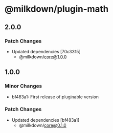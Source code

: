 # @milkdown/plugin-math

## 2.0.0

### Patch Changes

-   Updated dependencies [70c3315]
    -   @milkdown/core@1.0.0

## 1.0.0

### Minor Changes

-   bf483a1: First release of pluginable version

### Patch Changes

-   Updated dependencies [bf483a1]
    -   @milkdown/core@0.1.0
